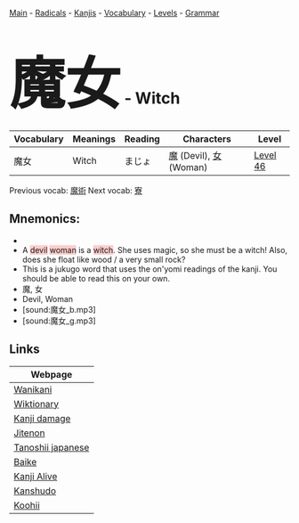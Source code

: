 <style> bigfont {font-size: 100px}</style>
[Main](../README.md) -
[Radicals](../radicals.md) -
[Kanjis](../kanjis.md) -
[Vocabulary](../vocabulary.md) -
[Levels](../levels.md) -
[Grammar](../grammar.md)
# <bigfont> 魔女</bigfont> - Witch 

| Vocabulary | Meanings | Reading | Characters | Level |
| --- | --- | --- | --- | --- |
| 魔女 | Witch | まじょ |  [魔](../kanjis/魔.md) (Devil), [女](../kanjis/女.md) (Woman) | [Level 46](../levels/wk_level46.md) |

Previous vocab: [魔術](魔術.md) Next vocab: [寮](寮.md) 

## Mnemonics:

* 
* A <span style="background-color:#ffcccb"> devil</span> <span style="background-color:#ffcccb"> woman</span> is a <span style="background-color:#ffcccb"> witch</span>. She uses magic, so she must be a witch! Also, does she float like wood / a very small rock?
* This is a jukugo word that uses the on'yomi readings of the kanji. You should be able to read this on your own.
* 魔, 女
* Devil, Woman
* [sound:魔女_b.mp3]
* [sound:魔女_g.mp3]


## Links 

| Webpage |
| --- |
| [Wanikani          ](https://www.wanikani.com/kanji/魔女) |
| [Wiktionary        ](https://en.wiktionary.org/wiki/魔女) |
| [Kanji damage      ](http://www.kanjidamage.com/kanji/search?utf8=✓&q=魔女) |
| [Jitenon           ](https://jitenon.com/kanji/魔女) |
| [Tanoshii japanese ](https://www.tanoshiijapanese.com/dictionary/kanji.cfm?k=魔女) |
| [Baike             ](https://baike.baidu.com/item/魔女) |
| [Kanji Alive       ](https://app.kanjialive.com/魔女) |
| [Kanshudo          ](https://www.kanshudo.com/searchmn?q=魔女) |
| [Koohii            ](https://kanji.koohii.com/study/kanji/魔女) |
